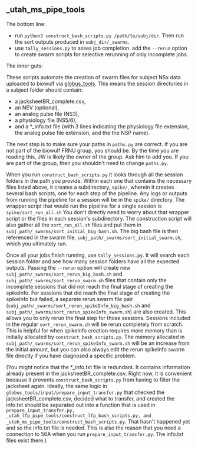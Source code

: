 ## _utah_ms_pipe_tools

The bottom line:
  * run `python3 construct_bash_scripts.py /path/to/subj/dir`. Then run the sort outputs produced in `subj_dir/_swarms`.
  * use `tally_sessions.py` to asses job completion. add the `--rerun` option to create swarm scripts for selective rerunning of only incomplete jobs.

The inner guts:

These scripts automate the creation of swarm files for subject NSx data uploaded to biowulf via [globus_tools](https://github.com/czawora/globus_tools). This means the session directories in a subject folder should contain:
  * a jacksheetBR_complete.csv,
  * an NEV (optional),
  * an analog pulse file (NS3),
  * a physiology file (NS5/6),
  * and a *_info.txt file (with 3 lines indicating the physiology file extension, the analog pulse file extension, and the the NSP name).

The next step is to make sure your paths in `paths.py` are correct. If you are not part of the biowulf FRNU group, you should be. By the time you are reading this, JW is likely the owner of the group. Ask him to add you. If you are part of the group, then you shouldn't need to change `paths.py`.

When you run `construct_bash_scripts.py` it looks through all the session folders in the path you provide. Within each one that contains the necessary files listed above, it creates a subdirectory, `spike/`, wherein it creates several bash scripts, one for each step of the pipeline. Any logs or outputs from running the pipeline for a session will be in the `spike/` directory. The wrapper script that would run the pipeline for a single session is `spike/sort_run_all.sh` You don't directly need to worry about that wrapper script or the files in each session's subdirectory. The construction script will also gather all the `sort_run_all.sh` files and put them in `subj_path/_swarms/sort_initial_big_bash.sh`. The big bash file is then referenced in the swarm file, `subj_path/_swarms/sort_initial_swarm.sh`, which you ultimately run.

Once all your jobs finish running, use `tally_sessions.py`. It will search each session folder and see how many session folders have all the expected outputs. Passing the `--rerun` option will create new `subj_path/_swarms/sort_rerun_big_bash.sh` and `subj_path/_swarms/sort_rerun_swarm.sh` files that contain only the incomplete sessions that did not reach the final stage of creating the spikeInfo. For sessions that did reach the final stage of creating the spikeInfo but failed, a separate rerun swarm file pair (`subj_path/_swarms/sort_rerun_spikeInfo_big_bash.sh` and `subj_path/_swarms/sort_rerun_spikeInfo_swarm.sh`) are also created. This allows you to only rerun the final step for those sessions. Sessions included in the regular `sort_rerun_swarm.sh` will be rerun completely from scratch. This is helpful for when spikeInfo creation requires more memory than is initially allocated by `construct_bash_scripts.py`. The memory allocated in `subj_path/_swarms/sort_rerun_spikeInfo_swarm.sh` will be an increase from the initial amount, but you can also always edit the rerun spikeInfo swarm file directly if you have diagnosed a specific problem.



(You might notice that the *_info.txt file is redundant. It contains information already present in the jacksheetBR_complete.csv. Right now, it is convenient because it prevents `construct_bash_scripts.py` from having to filter the jacksheet again. Ideally, the same logic in `globus_tools/input/prepare_input_transfer.py` that checked the jacksheetBR_complete.csv, decided what to transfer, and created the info.txt should be separated out into a function that is used in `prepare_input_transfer.py, _utah_lfp_pipe_tools/construct_lfp_bash_scripts.py, and _utah_ms_pipe_tools/construct_bash_scripts.py`. That hasn't happened yet and so the info.txt file is needed. This is also the reason that you need a connection to 56A when you run `prepare_input_transfer.py`. The info.txt files exist there.)
